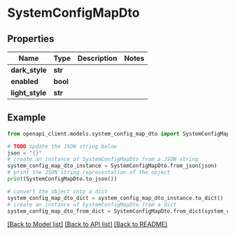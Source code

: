 # SystemConfigMapDto


## Properties

Name | Type | Description | Notes
------------ | ------------- | ------------- | -------------
**dark_style** | **str** |  | 
**enabled** | **bool** |  | 
**light_style** | **str** |  | 

## Example

```python
from openapi_client.models.system_config_map_dto import SystemConfigMapDto

# TODO update the JSON string below
json = "{}"
# create an instance of SystemConfigMapDto from a JSON string
system_config_map_dto_instance = SystemConfigMapDto.from_json(json)
# print the JSON string representation of the object
print(SystemConfigMapDto.to_json())

# convert the object into a dict
system_config_map_dto_dict = system_config_map_dto_instance.to_dict()
# create an instance of SystemConfigMapDto from a dict
system_config_map_dto_from_dict = SystemConfigMapDto.from_dict(system_config_map_dto_dict)
```
[[Back to Model list]](../README.md#documentation-for-models) [[Back to API list]](../README.md#documentation-for-api-endpoints) [[Back to README]](../README.md)



